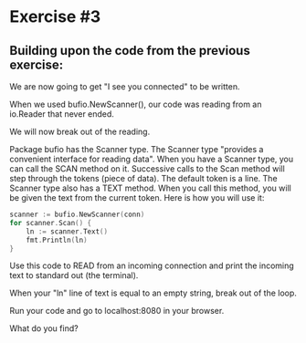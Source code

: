 # Exercise #3
<!-- markdownlint-disable -->
<h2>Building upon the code from the previous exercise:</h2>

<p>We are now going to get "I see you connected" to be written.

When we used bufio.NewScanner(), our code was reading from an io.Reader that never ended.

We will now break out of the reading.

Package bufio has the Scanner type. The Scanner type "provides a convenient interface for reading data". When you have a Scanner type, you can call the SCAN method on it. Successive calls to the Scan method will step through the tokens (piece of data). The default token is a line. The Scanner type also has a TEXT method. When you call this method, you will be given the text from the current token. Here is how you will use it:</p>

```go
scanner := bufio.NewScanner(conn)
for scanner.Scan() {
	ln := scanner.Text()
	fmt.Println(ln)
}
```
<p>Use this code to READ from an incoming connection and print the incoming text to standard out (the terminal).

When your "ln" line of text is equal to an empty string, break out of the loop.

Run your code and go to localhost:8080 in your browser.

What do you find?</p>